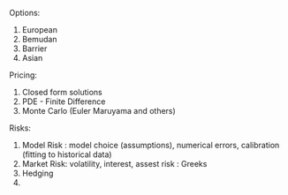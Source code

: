 Options: 
  1. European
  2. Bemudan
  3. Barrier
  4. Asian

Pricing:
  1. Closed form solutions
  2. PDE - Finite Difference
  3. Monte Carlo (Euler Maruyama and others)

Risks:
  1. Model Risk : model choice (assumptions), numerical errors, calibration (fitting to historical data)
  2. Market Risk: volatility, interest, assest risk : Greeks
  3. Hedging
  4.  
